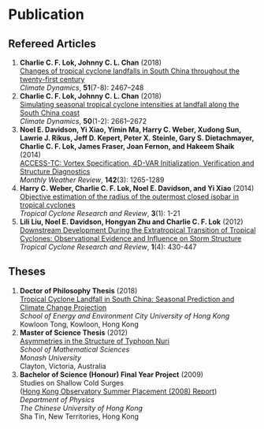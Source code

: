 # Publication

## Refereed Articles
1. **Charlie C. F. Lok, Johnny C. L. Chan** (2018)  
[Changes of tropical cyclone landfalls in South China throughout the twenty-first century](http://link.springer.com/article/10.1007/s00382-017-4023-0)  
*Climate Dynamics*, **51**(7-8): 2467–248
1. **Charlie C. F. Lok, Johnny C. L. Chan** (2018)  
[Simulating seasonal tropical cyclone intensities at landfall along the South China coast](http://link.springer.com/article/10.1007/s00382-017-3762-2)  
*Climate Dynamics*, **50**(1-2): 2661–2672
1. **Noel E. Davidson, Yi Xiao, Yimin Ma, Harry C. Weber, Xudong Sun, Lawrie J. Rikus, Jeff D. Kepert, Peter X. Steinle, Gary S. Dietachmayer, Charlie C. F. Lok, James Fraser, Joan Fernon, and Hakeem Shaik** (2014)  
[ACCESS-TC: Vortex Specification, 4D-VAR Initialization, Verification and Structure Diagnostics](http://journals.ametsoc.org/doi/abs/10.1175/MWR-D-13-00062.1)  
*Monthly Weather Review*, **142**(3): 1265-1289
1. **Harry C. Weber, Charlie C. F. Lok, Noel E. Davidson, and Yi Xiao** (2014)  
[Objective estimation of the radius of the outermost closed isobar in tropical cyclones](http://tcrr.typhoon.org.cn/EN/abstract/abstract32.shtml)  
*Tropical Cyclone Research and Review*, **3**(1): 1-21
1. **Lili Liu, Noel E. Davidson, Hongyan Zhu and Charlie C. F. Lok** (2012)  
[Downstream Development During the Extratropical Transition of Tropical Cyclones: Observational Evidence and Influence on Storm Structure](http://tcrr.typhoon.org.cn/EN/abstract/abstract5.shtml)  
*Tropical Cyclone Research and Review*, **1**(4): 430-447


## Theses
1. **Doctor of Philosophy Thesis** (2018)  
[Tropical Cyclone Landfall in South China: Seasonal Prediction and Climate Change Projection](https://scholars.cityu.edu.hk/en/theses/theses(f246853c-93bf-4772-a05c-75b850bf7e8b).html)  
*School of Energy and Environment
City University of Hong Kong*  
Kowloon Tong, Kowloon, Hong Kong
1. **Master of Science Thesis** (2012)  
[Asymmetries in the Structure of Typhoon Nuri](http://search.lib.monash.edu/primo_library/libweb/action/display.do?doc=catau21149668090001751)  
*School of Mathematical Sciences  
Monash University*  
Clayton, Victoria, Australia
1. **Bachelor of Science (Honour) Final Year Project** (2009)  
Studies on Shallow Cold Surges  
([Hong Kong Observatory Summer Placement (2008) Report](http://www.phy.cuhk.edu.hk/hko/08/report_LokChonFai.pdf))  
*Department of Physics  
The Chinese University of Hong Kong*  
Sha Tin, New Territories, Hong Kong
